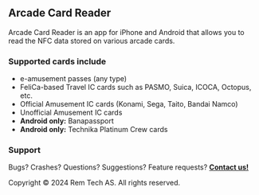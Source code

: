 ## Arcade Card Reader

Arcade Card Reader is an app for iPhone and Android that allows you to read the NFC data stored on various arcade cards.

### Supported cards include
- e-amusement passes (any type)
- FeliCa-based Travel IC cards such as PASMO, Suica, ICOCA, Octopus, etc.
- Official Amusement IC cards (Konami, Sega, Taito, Bandai Namco)
- Unofficial Amusement IC cards
- **Android only:** Banapassport
- **Android only:** Technika Platinum Crew cards

### Support

Bugs? Crashes? Questions? Suggestions? Feature requests? 
**[Contact us!](./contact.html)**


Copyright © 2024 Rem Tech AS. All rights reserved.
